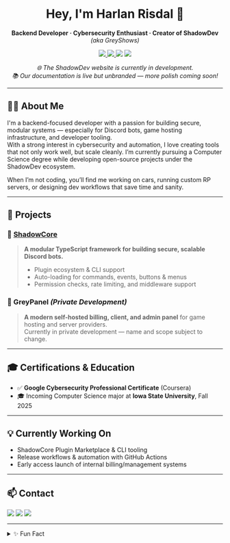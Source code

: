 <h1 align="center">Hey, I'm Harlan Risdal 👋</h1>
<p align="center">
  <b>Backend Developer · Cybersecurity Enthusiast · Creator of ShadowDev</b><br>
  <i>(aka GreyShows)</i>
</p>

<p align="center">
  <a href="https://shadowdevelopment.net">
    <img src="https://img.shields.io/badge/Website-shadowdevelopment.net-blue?style=flat-square">
  </a>
  <a href="https://discord.com/users/643571771983003658">
    <img src="https://img.shields.io/badge/Discord-GreyShows-5865F2?style=flat-square&logo=discord">
  </a>
  <img src="https://img.shields.io/badge/TypeScript-blue?style=flat-square">
  <img src="https://img.shields.io/badge/Cybersecurity-green?style=flat-square">
</p>

<p align="center"><i>🌐 The ShadowDev website is currently in development.<br>
📚 Our documentation is live but unbranded — more polish coming soon!</i></p>

---

## 👨‍💻 About Me

I'm a backend-focused developer with a passion for building secure, modular systems — especially for Discord bots, game hosting infrastructure, and developer tooling.  
With a strong interest in cybersecurity and automation, I love creating tools that not only work well, but scale cleanly. I’m currently pursuing a Computer Science degree while developing open-source projects under the ShadowDev ecosystem.

When I’m not coding, you’ll find me working on cars, running custom RP servers, or designing dev workflows that save time and sanity.

---

## 🚀 Projects

### 🧩 [ShadowCore](https://github.com/GreyDevOps/shadow-core)
> **A modular TypeScript framework for building secure, scalable Discord bots.**
> - Plugin ecosystem & CLI support
> - Auto-loading for commands, events, buttons & menus
> - Permission checks, rate limiting, and middleware support

### 🧾 GreyPanel *(Private Development)*
> **A modern self-hosted billing, client, and admin panel** for game hosting and server providers.  
> Currently in private development — name and scope subject to change.

---

## 🎓 Certifications & Education

- ✅ **Google Cybersecurity Professional Certificate** (Coursera)
- 🎓 Incoming Computer Science major at **Iowa State University**, Fall 2025

---

## 💡 Currently Working On

- ShadowCore Plugin Marketplace & CLI tooling
- Release workflows & automation with GitHub Actions
- Early access launch of internal billing/management systems

---

## 📫 Contact

<p>
  <a href="https://shadowdevelopment.net"><img src="https://img.shields.io/badge/Website-shadowdevelopment.net-blue?style=for-the-badge"></a>
  <a href="mailto:shadow@shadowdevelopment.net"><img src="https://img.shields.io/badge/Email-greyshows@shadowdevelopment.net-blue?style=for-the-badge&logo=gmail"></a>
  <a href="https://discord.com/users/643571771983003658"><img src="https://img.shields.io/badge/Discord-GreyShows-5865F2?style=for-the-badge&logo=discord"></a>
</p>

---

<details>
<summary>✨ Fun Fact</summary>
I once debugged a carbureted 383 stroker engine before finishing my coffee — now I mostly debug TypeScript.
</details>
